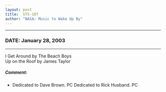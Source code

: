 ```yaml
---
layout: post
title:  STS-107
author: "NASA: Music to Wake Up By"
---
```


----
### DATE: January 28, 2003
----
I Get Around by The Beach Boys<br />Up on the Roof by James Taylor

##### Comment:
* Dedicated to Dave Brown. PC
Dedicated to Rick Husband. PC
